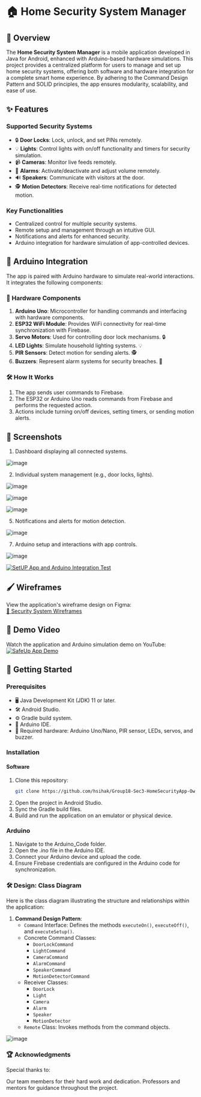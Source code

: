 # 🏠 Home Security System Manager

## 🌟 Overview

The **Home Security System Manager** is a mobile application developed in Java for Android, enhanced with Arduino-based hardware simulations. This project provides a centralized platform for users to manage and set up home security systems, offering both software and hardware integration for a complete smart home experience. By adhering to the Command Design Pattern and SOLID principles, the app ensures modularity, scalability, and ease of use.

## ✨ Features

### Supported Security Systems
- 🔒 **Door Locks**: Lock, unlock, and set PINs remotely.
- 💡 **Lights**: Control lights with on/off functionality and timers for security simulation.
- 📹 **Cameras**: Monitor live feeds remotely.
- 🚨 **Alarms**: Activate/deactivate and adjust volume remotely.
- 🔊 **Speakers**: Communicate with visitors at the door.
- 🕵️ **Motion Detectors**: Receive real-time notifications for detected motion.

### Key Functionalities
- Centralized control for multiple security systems.
- Remote setup and management through an intuitive GUI.
- Notifications and alerts for enhanced security.
- Arduino integration for hardware simulation of app-controlled devices.

## 🤖 Arduino Integration

The app is paired with Arduino hardware to simulate real-world interactions. It integrates the following components:

### 🔧 Hardware Components
1. **Arduino Uno**: Microcontroller for handling commands and interfacing with hardware components.
2. **ESP32 WiFi Module**: Provides WiFi connectivity for real-time synchronization with Firebase.
3. **Servo Motors**: Used for controlling door lock mechanisms. 🔒
4. **LED Lights**: Simulate household lighting systems. 💡
5. **PIR Sensors**: Detect motion for sending alerts. 🕵️
6. **Buzzers**: Represent alarm systems for security breaches. 🚨 

### 🛠️ How It Works
1. The app sends user commands to Firebase.
2. The ESP32 or Arduino Uno reads commands from Firebase and performs the requested action.
3. Actions include turning on/off devices, setting timers, or sending motion alerts.



## 📸 Screenshots

1. Dashboard displaying all connected systems.

![image](https://github.com/user-attachments/assets/a49620a7-27f0-4ab7-85dc-3c54b5730e0a)
   
2. Individual system management (e.g., door locks, lights).

![image](https://github.com/user-attachments/assets/4576969e-b54d-45cd-86cb-cb9bafbf6ea6)

![image](https://github.com/user-attachments/assets/5ef34ea0-4ab1-4d2f-bc50-ea185cd1b4d2)

![image](https://github.com/user-attachments/assets/32f9c004-8c2b-425c-8ea6-36e576eec217)
   
5. Notifications and alerts for motion detection.

![image](https://github.com/user-attachments/assets/384099cf-75d4-4f12-a22a-f5dc5460460d)
   
7. Arduino setup and interactions with app controls.

![image](https://github.com/user-attachments/assets/c2870332-0633-4e17-bd75-7fed5f0a2c53)

[![SetUP App and Arduino Integration Test](https://markdown-videos-api.jorgenkh.no/url?url=https%3A%2F%2Fyoutube.com%2Fshorts%2FwTLfqtxnBjY)](https://youtube.com/shorts/wTLfqtxnBjY)




## 🖌️ Wireframes
View the application's wireframe design on Figma:  
[🎨 Security System Wireframes](https://www.figma.com/file/Piy1bUa3Vj8Mz7u4ZUiv9H/Security-System-Wireframes?type=design&node-id=0%3A1&mode=design&t=XF4SqTj5mMpTfXRj-1)

## 🎥 Demo Video
Watch the application and Arduino simulation demo on YouTube:  
[![SafeUp App Demo](https://markdown-videos-api.jorgenkh.no/url?url=https%3A%2F%2Fwww.youtube.com%2Fwatch%3Fv%3DuZ00hN2tV-s)](https://www.youtube.com/watch?v=uZ00hN2tV-s)

## 🚀 Getting Started

### Prerequisites
- 🖥️ Java Development Kit (JDK) 11 or later.
- 🛠️ Android Studio.
- ⚙️ Gradle build system.
- 🤖 Arduino IDE.
- 🔌 Required hardware: Arduino Uno/Nano, PIR sensor, LEDs, servos, and buzzer.

### Installation

#### Software
1. Clone this repository:
   ```bash
   git clone https://github.com/hsihak/Group18-Sec3-HomeSecurityApp-Owen-Michelle-Hang-Nick.git
2. Open the project in Android Studio.
3. Sync the Gradle build files.
4. Build and run the application on an emulator or physical device.

### Arduino

1. Navigate to the Arduino_Code folder.
2. Open the .ino file in the Arduino IDE.
3. Connect your Arduino device and upload the code.
4. Ensure Firebase credentials are configured in the Arduino code for synchronization.

### 🛠️ Design: Class Diagram

Here is the class diagram illustrating the structure and relationships within the application:

1. **Command Design Pattern**:
   - `Command` Interface: Defines the methods `executeOn()`, `executeOff()`, and `executeSetup()`.
   - Concrete Command Classes:
     - `DoorLockCommand`
     - `LightCommand`
     - `CameraCommand`
     - `AlarmCommand`
     - `SpeakerCommand`
     - `MotionDetectorCommand`
   - Receiver Classes:
     - `DoorLock`
     - `Light`
     - `Camera`
     - `Alarm`
     - `Speaker`
     - `MotionDetector`
   - `Remote` Class: Invokes methods from the command objects.

  ![image](https://github.com/user-attachments/assets/26affd4c-139e-47c2-869b-50cff5c8afc1)



### 🏆 Acknowledgments
Special thanks to:

Our team members for their hard work and dedication.
Professors and mentors for guidance throughout the project.
   
